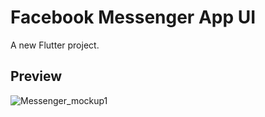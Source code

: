 # Facebook Messenger App UI


A new Flutter project.

## Preview

![Messenger_mockup1](https://user-images.githubusercontent.com/38382273/115475120-a20beb80-a247-11eb-9c1e-3a12f2d4e92b.png)

